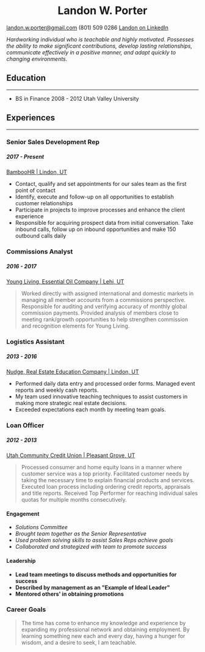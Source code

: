 <h1 align="center">Landon W. Porter
</h1>

landon.w.porter@gmail.com (801) 509 0286
[Landon on LinkedIn](https://www.linkedin.com/in/landon-porter-12a99586)

 _Hardworking individual who is teachable and highly motivated. Possesses the ability to make significant contributions, develop lasting relationships, communicate effectively in a positive manner, and adapt quickly to changing environments._

## Education

---
* BS in Finance
2008 - 2012
Utah Valley University

## Experiences

---
### Senior Sales Development Rep
##### 2017 - Present

[BambooHR  |  Lindon, UT](https://www.bamboohr.com/)

* Contact, qualify and set appointments for our sales team as the first point of contact
* Identify, execute and follow-up on all opportunities to establish customer relationships
* Participate in projects to improve processes and enhance the client experience
* Responsible for acquiring prospect data from initial conversation. Take inbound calls, follow up on inbound opportunities and make 150 outbound calls daily


### Commissions Analyst
##### 2016 - 2017

[Young Living, Essential Oil Company  |  Lehi, UT](https://www.youngliving.com/en_US/company/about/younglivingfarms/north-america/mona-ut-lavender-farm)

>Worked directly with assigned international and domestic markets in managing all member accounts from a commissions perspective. Responsible for auditing and verifying accuracy of monthly global commission payments. Provided analysis of members close to meeting rank/growth opportunities to help strengthen commission and recognition elements for Young Living.


### Logistics Assistant
##### 2013 - 2016

[Nudge, Real Estate Education Company  |  Lindon, UT](https://nudge.com/)

* Performed daily data entry and processed order forms. Managed event reports and weekly cash reports.
* My team used innovative teaching techniques to assist customers in making more strategic real estate decisions.
* Exceeded expectations each month by meeting team goals.



### Loan Officer
##### 2012 - 2013
[Utah Community Credit Union  |  Pleasant Grove, UT](https://uccu.com/)

>Processed consumer and home equity loans in a manner where customer service was a top priority. Facilitated customer needs by taking the necessary time to explain financial products and services. Executed loan process including ordering credit reports, appraisals and title reports. Received Top Performer for reaching individual sales quotas for multiple months consecutively.


#### Engagement
* _Solutions Committee_
* _Brought team together as the Senior Representative_
* _Used problem solving skills to assist Sales Reps achieve goals_
* _Collaborated and strategized with team to promote success_

#### Leadership
* __Lead team meetings to discuss methods and opportunities for success__
* __Described by management as an "Example of Ideal Leader"__
* __Mentored others' in obtaining promotions__

### Career Goals
>The time has come to enhance my knowledge and experience by expanding my professional network and obtaining employment. By learning something new each and every day, having a hunger for wisdom, and a desire to seek, I am teachable.
